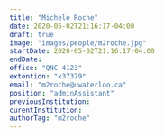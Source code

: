 ```yaml
---
title: "Michele Roche"
date: 2020-05-02T21:16:17-04:00
draft: true
image: "images/people/m2roche.jpg"
startDate: 2020-05-02T21:16:17-04:00
endDate: 
office: "QNC 4123"
extention: "x37379"
email: "m2roche@uwaterloo.ca"
position: "adminAssistant"
previousInstitution:
curentInstitution: 
authorTag: "m2roche"
---
```


